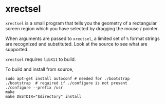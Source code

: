 xrectsel
========

`xrectsel` is a small program that tells you the geometry of a rectangular
screen region which you have selected by dragging the mouse / pointer.

When arguments are passed to `xrectsel`, a limited set of `%` format strings
are recognized and substituted. Look at the source to see what are supported.

`xrectsel` requires `libX11` to build.

To build and install from source,

    sudo apt-get install autoconf # needed for ./bootstrap
    ./bootstrap  # required if ./configure is not present
    ./configure --prefix /usr
    make
    make DESTDIR="$directory" install
